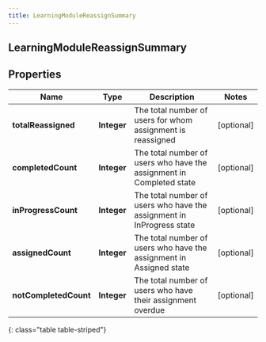 ```yaml
---
title: LearningModuleReassignSummary
---
```

## LearningModuleReassignSummary


## Properties

| Name | Type | Description | Notes |
| ------------ | ------------- | ------------- | ------------- |
| **totalReassigned** | <!----><!---->**Integer**<!----> | The total number of users for whom assignment is reassigned |  [optional] |
| **completedCount** | <!----><!---->**Integer**<!----> | The total number of users who have the assignment in Completed state |  [optional] |
| **inProgressCount** | <!----><!---->**Integer**<!----> | The total number of users who have the assignment in InProgress state |  [optional] |
| **assignedCount** | <!----><!---->**Integer**<!----> | The total number of users who have the assignment in Assigned state |  [optional] |
| **notCompletedCount** | <!----><!---->**Integer**<!----> | The total number of users who have their assignment overdue |  [optional] |
{: class="table table-striped"}



